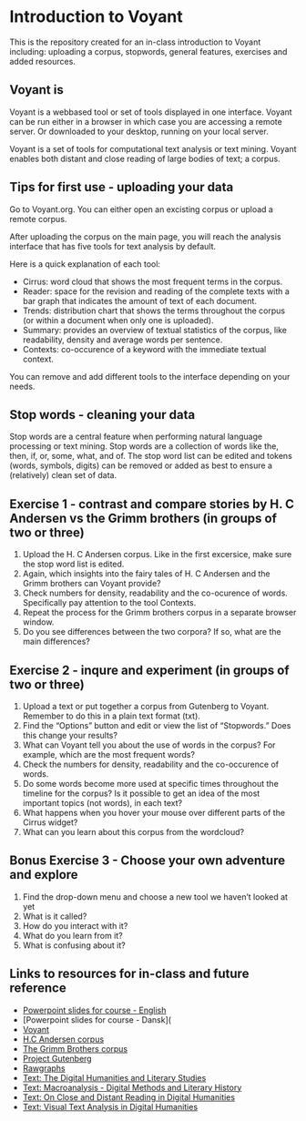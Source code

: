 # Introduction to Voyant
This is the repository created for an in-class introduction to Voyant including: uploading a corpus, stopwords, general features, exercises and added resources. 

## Voyant is
Voyant is a webbased tool or set of tools displayed in one interface. Voyant can be run either in a browser in which case you are accessing a remote server. Or downloaded to your desktop, running on your local server. 

Voyant is a set of tools for computational text analysis or text mining. Voyant enables both distant and close reading of large bodies of text; a corpus. 

## Tips for first use - uploading your data
Go to Voyant.org. 
You can either open an excisting corpus or upload a remote corpus. 

After uploading the corpus on the main page, you will reach the analysis interface that has five tools for text analysis by default. 

Here is a quick explanation of each tool:
* Cirrus: word cloud that shows the most frequent terms in the corpus. 
* Reader: space for the revision and reading of the complete texts with a bar graph that indicates the amount of text of each document. 
* Trends: distribution chart that shows the terms throughout the corpus (or within a document when only one is uploaded). 
* Summary: provides an overview of textual statistics of the corpus, like readability, density and average words per sentence. 
* Contexts: co-occurence of a keyword with the immediate textual context. 

You can remove and add different tools to the interface depending on your needs. 

## Stop words - cleaning your data
Stop words are a central feature when performing natural language processing or text mining. 
Stop words are a collection of words like the, then, if, or, some, what, and of.
The stop word list can be edited and tokens (words, symbols, digits) can be removed or added as best to ensure a (relatively) clean set of data. 


## Exercise 1 - contrast and compare stories by H. C Andersen vs the Grimm brothers (in groups of two or three) 
1. Upload the H. C Andersen corpus. Like in the first excersice, make sure the stop word list is edited. 
2. Again, which insights into the fairy tales of H. C Andersen and the Grimm brothers can Voyant provide? 
3. Check numbers for density, readability and the co-ocurence of words. Specifically pay attention to the tool Contexts. 
4. Repeat the process for the Grimm brothers corpus in a separate browser window. 
5. Do you see differences between the two corpora? If so, what are the main differences? 

##  Exercise 2 - inqure and experiment (in groups of two or three)
1. Upload a text or put together a corpus from Gutenberg to Voyant. Remember to do this in a plain text format (txt). 
2. Find the “Options” button and edit or view the list of “Stopwords.” Does this change your results?
3. What can Voyant tell you about the use of words in the corpus? For example, which are the most frequent words?
4. Check the numbers for density, readability and the co-occurence of words. 
5. Do some words become more used at specific times throughout the timeline for the corpus? Is it possible to get an idea of the most important topics (not words), in each text?
6. What happens when you hover your mouse over different
parts of the Cirrus widget? 
7. What can you learn about this corpus from the wordcloud?

## Bonus Exercise 3 - Choose your own adventure and explore 
1. Find the drop-down menu and choose a new tool we haven’t looked
at yet
2. What is it called?
3. How do you interact with it?
4. What do you learn from it?
5. What is confusing about it?

## Links to resources for in-class and future reference
* [Powerpoint slides for course - English](https://github.com/karolinevildlyng/Introduction-to-Voyant/blob/main/PP%20Introduction%20to%20Digital%20Methods.pdf)
* [Powerpoint slides for course - Dansk](
* [Voyant](https://voyant-tools.org/)
* [H.C Andersen corpus](https://github.com/karolinevildlyng/Introduction-to-Voyant/blob/main/HC%20Andersen%20fairy%20tale%20corpus.zip)
* [The Grimm Brothers corpus](https://github.com/karolinevildlyng/Introduction-to-Voyant/blob/main/The%20Grimm%20Brothers%20fairy%20tale%20corpus.zip)
* [Project Gutenberg](https://www.gutenberg.org/)
* [Rawgraphs](https://rawgraphs.io/)
* [Text: The Digital Humanities and Literary Studies](https://fdslive.oup.com/www.oup.com/academic/pdf/openaccess/9780198850489.pdf)
* [Text: Macroanalysis - Digital Methods and Literary History](http://www.digitalhermeneutics.com/wp-content/uploads/2020/06/WEEK-2-Jockers-Macroanalysis-Ch-2.pdf)
* [Text: On Close and Distant Reading in Digital Humanities](https://www.informatik.uni-leipzig.de/~stjaenicke/Survey.pdf)
* [Text: Visual Text Analysis in Digital Humanities](https://onlinelibrary.wiley.com/doi/full/10.1111/cgf.12873)
